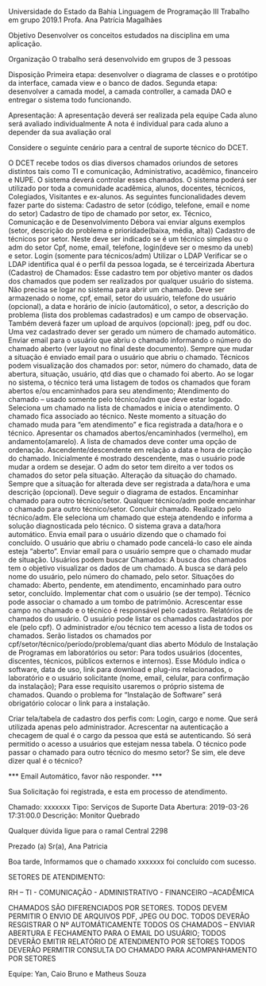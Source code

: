 

Universidade do Estado da Bahia
Linguagem de Programação III
Trabalho em grupo 2019.1
Profa. Ana Patrícia Magalhães 

Objetivo
	Desenvolver os conceitos estudados na disciplina em uma aplicação.

Organização
	O trabalho será desenvolvido em grupos de 3 pessoas

Disposição
	Primeira etapa: desenvolver o diagrama de classes e o protótipo da interface, camada view e o banco de dados.
	Segunda etapa: desenvolver a camada model, a camada controller, a camada DAO e entregar o sistema todo funcionando.

Apresentação:
	A apresentação deverá ser realizada pela equipe
	Cada aluno será avaliado individualmente
	A nota é individual para cada aluno a depender da sua avaliação oral

Considere o seguinte cenário para a central de suporte técnico do DCET.

O DCET recebe todos os dias diversos chamados oriundos de setores distintos tais como TI e comunicação, Administrativo, acadêmico, financeiro e NUPE. O sistema deverá controlar esses chamados.  O sistema poderá ser utilizado por toda a comunidade acadêmica, alunos, docentes, técnicos, Colegiados, Visitantes e ex-alunos. As seguintes funcionalidades devem fazer parte do sistema:
Cadastro de setor (código, telefone, email e nome do setor)
Cadastro de tipo de chamado por setor, ex. Técnico, Comunicação e de Desenvolvimento 
Débora vai enviar alguns exemplos
(setor, descrição do problema e prioridade(baixa, média, alta))
Cadastro de técnicos por setor. Neste deve ser indicado se é um técnico simples ou o adm do setor
Cpf, nome, email, telefone, login(deve ser o mesmo da uneb) e setor. 
Login (somente para técnicos/adm) 
Utilizar o LDAP 
Verificar se o LDAP identifica qual é o perfil da pessoa logada, se é terceirizada
Abertura (Cadastro) de Chamados: Esse cadastro tem por objetivo manter os dados dos chamados que podem ser realizados por qualquer usuário do sistema. Não precisa se logar no sistema para abrir um chamado. Deve ser armazenado o nome, cpf, email, setor do usuário, telefone do usuário (opcional), a data e horário de início (automático), o setor, a descrição do problema (lista dos problemas cadastrados) e um campo de observação. Também deverá fazer um upload de arquivos (opcional): jpeg, pdf ou doc. Uma vez cadastrado dever ser gerado um número de chamado automático.
Enviar email para o usuário que abriu o chamado informando o número do chamado aberto (ver layout no final deste documento). Sempre que mudar a situação é enviado email para o usuário que abriu o chamado.
Técnicos podem visualização dos chamados por: setor, número do chamado, data de abertura, situação, usuário, qtd dias que o chamado foi aberto. Ao se logar no sistema, o técnico terá uma listagem de todos os chamados que foram abertos e/ou encaminhados para seu atendimento;
Atendimento do chamado – usado somente pelo técnico/adm que deve estar logado. Seleciona um chamado na lista de chamados e inicia o atendimento. O chamado fica associado ao técnico. Neste momento a situação do chamado muda para “em atendimento” e fica registrada a data/hora e o técnico.  Apresentar os chamados abertos/encaminhados (vermelho), em andamento(amarelo).
A lista de chamados deve conter uma opção de ordenação. Ascendente/descendente em relação a data e hora de criação do chamado. Inicialmente é mostrado descendente, mas o usuário pode mudar a ordem se desejar.
O adm do setor tem direito a ver todos os chamados do setor pela situação.
Alteração da situação do chamado. Sempre que a situação for alterada deve ser registrada a data/hora e uma descrição (opcional). Deve seguir o diagrama de estados. 
Encaminhar chamado para outro técnico/setor. Qualquer técnico/adm pode encaminhar o chamado para outro técnico/setor. 
Concluir chamado. Realizado pelo técnico/adm. Ele seleciona um chamado que esteja atendendo e informa a solução diagnosticada pelo técnico. O sistema grava a data/hora automático. Envia email para o usuário dizendo que o chamado foi concluído.
O usuário que abriu o chamado pode cancelá-lo caso ele ainda esteja “aberto”.
Enviar email para o usuário sempre que o chamado mudar de situação.
Usuários podem buscar Chamados: A busca dos chamados tem o objetivo visualizar os dados de um chamado. A busca se dará pelo nome do usuário, pelo número do chamado, pelo setor. 
Situações do chamado: Aberto, pendente, em atendimento, encaminhado para outro setor, concluído.
Implementar chat com o usuário (se der tempo).
Técnico pode associar o chamado a um tombo de patrimônio. Acrescentar esse campo no chamado e o técnico é responsável pelo cadastro.
Relatórios de chamados do usuário. O usuário pode listar os chamados cadastrados por ele (pelo cpf). O administrador e/ou técnico tem acesso a lista de todos os chamados. Serão listados os chamados por cpf/setor/técnico/período/problema/quant dias aberto
Módulo de Instalação de Programas em laboratórios ou setor:  Para todos usuários (docentes, discentes, técnicos, públicos externos e internos). Esse Módulo indica o software, data de uso, link para download e plug-ins relacionados, o laboratório e o usuário solicitante (nome, email, celular, para confirmação da instalação);
Para esse requisito usaremos o próprio sistema de chamados. Quando o problema for “Instalação de Software” será obrigatório colocar o link para a instalação.

Criar tela/tabela de cadastro dos perfis com: Login, cargo e nome. Que será utilizada apenas pelo administrador.
Acrescentar na autenticação a checagem de qual é o cargo da pessoa que está se autenticando. Só será permitido o acesso a usuários que estejam nessa tabela.
O técnico pode passar o chamado para outro técnico do mesmo setor? Se sim, ele deve dizer qual é o técnico?

*** Email Automático, favor não responder. ***

Sua Solicitação foi registrada, e esta em processo de atendimento.

Chamado:          xxxxxxx
Tipo:                  Serviços de Suporte
Data Abertura: 2019-03-26 17:31:00.0
Descrição:         Monitor Quebrado 

Qualquer dúvida ligue para o ramal  Central 2298 

Prezado (a) Sr(a), Ana Patricia

Boa tarde, 
Informamos que o chamado xxxxxxx foi concluído com sucesso.


SETORES DE ATENDIMENTO:

RH – TI - COMUNICAÇÃO - ADMINISTRATIVO - FINANCEIRO –ACADÊMICA 

CHAMADOS SÃO DIFERENCIADOS POR SETORES. 
TODOS DEVEM PERMITIR O ENVIO DE ARQUIVOS PDF, JPEG OU DOC.
TODOS DEVERÃO RESGISTRAR O Nº AUTOMÁTICAMENTE
TODOS OS CHAMADOS – ENVIAR ABERTURA E FECHAMENTO PARA O EMAIL DO USUÁRIO;
TODOS DEVERÃO EMITIR RELATÓRIO DE ATENDIMENTO POR SETORES
TODOS DEVERÃO PERMITIR CONSULTA DO CHAMADO PARA ACOMPANHAMENTO POR SETORES


Equipe:
Yan, Caio Bruno e Matheus Souza
